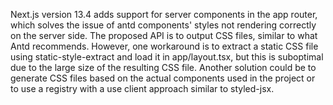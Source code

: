 Next.js version 13.4 adds support for server components in the app router, which solves the issue of antd components' styles not rendering correctly on the server side. The proposed API is to output CSS files, similar to what Antd recommends. However, one workaround is to extract a static CSS file using static-style-extract and load it in app/layout.tsx, but this is suboptimal due to the large size of the resulting CSS file. Another solution could be to generate CSS files based on the actual components used in the project or to use a registry with a use client approach similar to styled-jsx.
